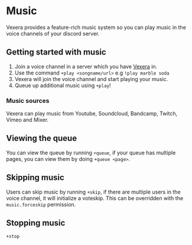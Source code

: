# Music

Vexera provides a feature-rich music system so you can play music in the voice channels of your discord server.

## Getting started with music

1. Join a voice channel in a server which you have <a href="/invite">Vexera</a> in.
2. Use the command `+play <songname/url>` e.g `!play marble soda`
3. Vexera will join the voice channel and start playing your music.
4. Queue up additional music using `+play`!

### Music sources
Vexera can play music from Youtube, Soundcloud, Bandcamp, Twitch, Vimeo and Mixer.

## Viewing the queue

You can view the queue by running `+queue`, if your queue has multiple pages, you can view them by doing `+queue <page>`.

## Skipping music

Users can skip music by running `+skip`, if there are multiple users in the voice channel, it will initialize a voteskip. This can be overridden with the `music.forceskip` permission.

## Stopping music

`+stop`